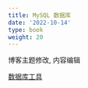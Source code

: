 ```yaml
---
title: MySQL 数据库
date: '2022-10-14'
type: book
weight: 20
---
```


博客主题修改, 内容编辑

<!--more-->

[数据库工具](https://mp.weixin.qq.com/s/YIkhBauAXRKy0hSiGo_jUQ)
